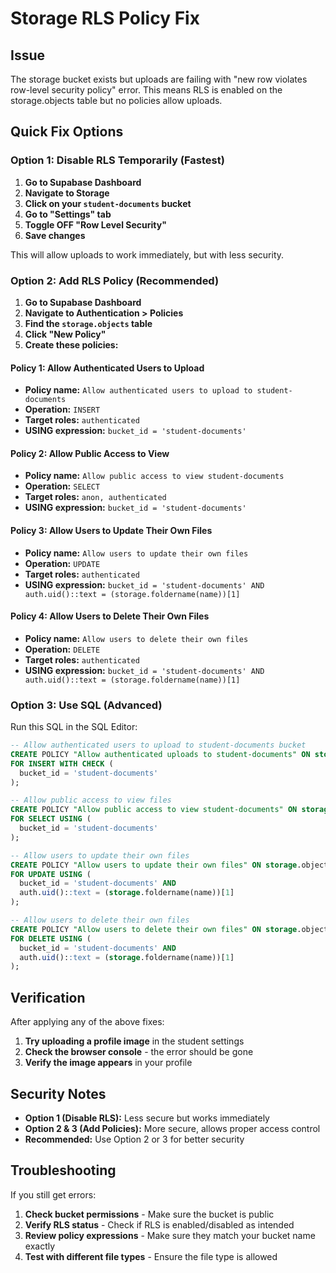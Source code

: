 # Storage RLS Policy Fix

## Issue
The storage bucket exists but uploads are failing with "new row violates row-level security policy" error. This means RLS is enabled on the storage.objects table but no policies allow uploads.

## Quick Fix Options

### Option 1: Disable RLS Temporarily (Fastest)

1. **Go to Supabase Dashboard**
2. **Navigate to Storage**
3. **Click on your `student-documents` bucket**
4. **Go to "Settings" tab**
5. **Toggle OFF "Row Level Security"**
6. **Save changes**

This will allow uploads to work immediately, but with less security.

### Option 2: Add RLS Policy (Recommended)

1. **Go to Supabase Dashboard**
2. **Navigate to Authentication > Policies**
3. **Find the `storage.objects` table**
4. **Click "New Policy"**
5. **Create these policies:**

#### Policy 1: Allow Authenticated Users to Upload
- **Policy name:** `Allow authenticated users to upload to student-documents`
- **Operation:** `INSERT`
- **Target roles:** `authenticated`
- **USING expression:** `bucket_id = 'student-documents'`

#### Policy 2: Allow Public Access to View
- **Policy name:** `Allow public access to view student-documents`
- **Operation:** `SELECT`
- **Target roles:** `anon, authenticated`
- **USING expression:** `bucket_id = 'student-documents'`

#### Policy 3: Allow Users to Update Their Own Files
- **Policy name:** `Allow users to update their own files`
- **Operation:** `UPDATE`
- **Target roles:** `authenticated`
- **USING expression:** `bucket_id = 'student-documents' AND auth.uid()::text = (storage.foldername(name))[1]`

#### Policy 4: Allow Users to Delete Their Own Files
- **Policy name:** `Allow users to delete their own files`
- **Operation:** `DELETE`
- **Target roles:** `authenticated`
- **USING expression:** `bucket_id = 'student-documents' AND auth.uid()::text = (storage.foldername(name))[1]`

### Option 3: Use SQL (Advanced)

Run this SQL in the SQL Editor:

```sql
-- Allow authenticated users to upload to student-documents bucket
CREATE POLICY "Allow authenticated uploads to student-documents" ON storage.objects
FOR INSERT WITH CHECK (
  bucket_id = 'student-documents'
);

-- Allow public access to view files
CREATE POLICY "Allow public access to view student-documents" ON storage.objects
FOR SELECT USING (
  bucket_id = 'student-documents'
);

-- Allow users to update their own files
CREATE POLICY "Allow users to update their own files" ON storage.objects
FOR UPDATE USING (
  bucket_id = 'student-documents' AND
  auth.uid()::text = (storage.foldername(name))[1]
);

-- Allow users to delete their own files
CREATE POLICY "Allow users to delete their own files" ON storage.objects
FOR DELETE USING (
  bucket_id = 'student-documents' AND
  auth.uid()::text = (storage.foldername(name))[1]
);
```

## Verification

After applying any of the above fixes:

1. **Try uploading a profile image** in the student settings
2. **Check the browser console** - the error should be gone
3. **Verify the image appears** in your profile

## Security Notes

- **Option 1 (Disable RLS):** Less secure but works immediately
- **Option 2 & 3 (Add Policies):** More secure, allows proper access control
- **Recommended:** Use Option 2 or 3 for better security

## Troubleshooting

If you still get errors:

1. **Check bucket permissions** - Make sure the bucket is public
2. **Verify RLS status** - Check if RLS is enabled/disabled as intended
3. **Review policy expressions** - Make sure they match your bucket name exactly
4. **Test with different file types** - Ensure the file type is allowed



